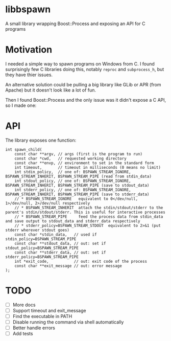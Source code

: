 # libbspawn

A small library wrapping Boost::Process and exposing an API for C programs

# Motivation

I needed a simple way to spawn programs on Windows from C. I found surprisingly few
C libraries doing this, notably `reproc` and `subprocess_h`, but they have thier issues.

An alternative solution could be pulling a big library like GLib or APR (from Apache)
but it doesn't look like a lot of fun.

Then I found Boost::Process and the only issue was it didn't expose a C API, so I made one:

# API

The library exposes one function:

```
int spawn_child(
    const char **argv, // args (first is the program to run)
    const char *cwd,   // requested working directory
    const char **envp, // environment to set in the standard form
    int timeout,       // timeout in milliseconds (0 means no limit)
    int stdin_policy,  // one of: BSPAWN_STREAM_IGNORE, BSPAWN_STREAM_INHERIT, BSPAWN_STREAM_PIPE (read from stdin_data)
    int stdout_policy, // one of: BSPAWN_STREAM_IGNORE, BSPAWN_STREAM_INHERIT, BSPAWN_STREAM_PIPE (save to stdout_data)
    int stderr_policy, // one of: BSPAWN_STREAM_IGNORE, BSPAWN_STREAM_INHERIT, BSPAWN_STREAM_PIPE (save to stderr_data)
    // * BSPAWN_STREAM_IGNORE   equivalent to 0</dev/null, 1>/dev/null, 2>/dev/null respectively
    // * BSPAWN_STREAM_INHERIT  attach the stdin/stdout/stderr to the parent's stdin/stdout/stderr. This is useful for interactive processes
    // * BSPAWN_STREAM_PIPE     feed the process data from stdin_data and save output to stdout_data and stderr_data respectively
    // * stderr_policy=BSPAWN_STREAM_STDOUT  equivalent to 2>&1 (put stderr wherever stdout goes)
    const char *stdin_data,   // used if stdin_policy=BSPAWN_STREAM_PIPE
    const char **stdout_data, // out: set if stdout_policy=BSPAWN_STREAM_PIPE
    const char **stderr_data, // out: set if stderr_policy=BSPAWN_STREAM_PIPE
    int *exit_code,           // out: exit code of the process
    const char **exit_message // out: error message
);
```

# TODO

- [ ] More docs
- [ ] Support timeout and exit_message
- [ ] Find the executable in PATH
- [ ] Disable running the command via shell automatically
- [ ] Better handle errors
- [ ] Add tests
